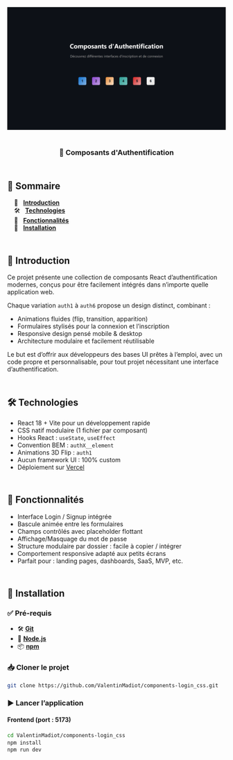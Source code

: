 <div align="center">  
  <a href="https://components-authentication.vercel.app" target="_blank">  
    <img src=".docs/preview.png" alt="Aperçu des composants d'authentification">  
  </a>
  </br></br>  
  <h3 align="center">🔐 Composants d'Authentification</h3>  
</div>

## <br /> 📌 Sommaire

&nbsp;&nbsp;&nbsp; 🎨 &nbsp; [**Introduction**](#introduction)<br />
&nbsp;&nbsp;&nbsp; 🛠️ &nbsp; [**Technologies**](#technologies)<br />
&nbsp;&nbsp;&nbsp; 🎯 &nbsp; [**Fonctionnalités**](#fonctionnalités)<br />
&nbsp;&nbsp;&nbsp; 🚀 &nbsp; [**Installation**](#installation)<br />

## <br /> <a name="introduction">🎨 Introduction</a>

Ce projet présente une collection de composants React d’authentification modernes, conçus pour être facilement intégrés dans n’importe quelle application web.

Chaque variation `auth1` à `auth6` propose un design distinct, combinant :

- Animations fluides (flip, transition, apparition)
- Formulaires stylisés pour la connexion et l’inscription
- Responsive design pensé mobile & desktop
- Architecture modulaire et facilement réutilisable

Le but est d’offrir aux développeurs des bases UI prêtes à l’emploi, avec un code propre et personnalisable, pour tout projet nécessitant une interface d’authentification.

## <br /> <a name="technologies">🛠️ Technologies</a>

- React 18 + Vite pour un développement rapide
- CSS natif modulaire (1 fichier par composant)
- Hooks React : `useState`, `useEffect`
- Convention BEM : `authX__element`
- Animations 3D Flip : `auth1`
- Aucun framework UI : 100% custom
- Déploiement sur [Vercel](https://components-authentication.vercel.app/)

## <br /> <a name="fonctionnalités">🎯 Fonctionnalités</a>

- Interface Login / Signup intégrée
- Bascule animée entre les formulaires
- Champs contrôlés avec placeholder flottant
- Affichage/Masquage du mot de passe
- Structure modulaire par dossier : facile à copier / intégrer
- Comportement responsive adapté aux petits écrans
- Parfait pour : landing pages, dashboards, SaaS, MVP, etc.

## <br /> <a name="installation">🚀 Installation</a>

### ✅ Pré-requis

- 🛠️ **[Git](https://git-scm.com/)**
- 🔧 **[Node.js](https://nodejs.org/fr/)**
- 📦 **[npm](https://www.npmjs.com/)**

### 📥 Cloner le projet

```bash
git clone https://github.com/ValentinMadiot/components-login_css.git
```

### ▶️ Lancer l’application

#### Frontend (port : 5173)

```bash
cd ValentinMadiot/components-login_css
npm install
npm run dev
```
